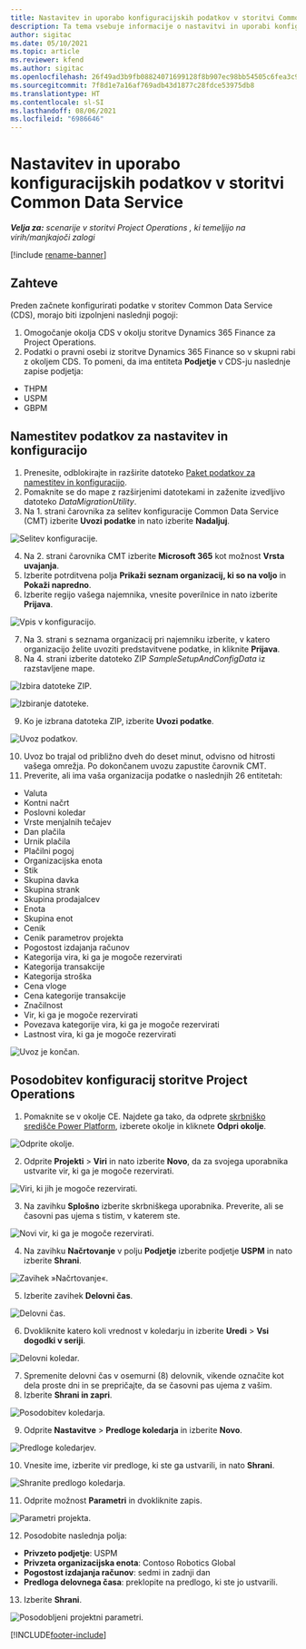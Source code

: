```yaml
---
title: Nastavitev in uporabo konfiguracijskih podatkov v storitvi Common Data Service
description: Ta tema vsebuje informacije o nastavitvi in uporabi konfiguracijskih podatkov v storitvi Project Operations.
author: sigitac
ms.date: 05/10/2021
ms.topic: article
ms.reviewer: kfend
ms.author: sigitac
ms.openlocfilehash: 26f49ad3b9fb08824071699128f8b907ec98bb54505c6fea3c97288cbaf31633
ms.sourcegitcommit: 7f8d1e7a16af769adb43d1877c28fdce53975db8
ms.translationtype: HT
ms.contentlocale: sl-SI
ms.lasthandoff: 08/06/2021
ms.locfileid: "6986646"
---
```

# <a name="set-up-and-apply-configuration-data-in-the-common-data-service"></a>Nastavitev in uporabo konfiguracijskih podatkov v storitvi Common Data Service 

_**Velja za:** scenarije v storitvi Project Operations , ki temeljijo na virih/manjkajoči zalogi_

[!include [rename-banner](~/includes/cc-data-platform-banner.md)]

## <a name="prerequisites"></a>Zahteve

Preden začnete konfigurirati podatke v storitev Common Data Service (CDS), morajo biti izpolnjeni naslednji pogoji:

1.  Omogočanje okolja CDS v okolju storitve Dynamics 365 Finance za Project Operations.
2.  Podatki o pravni osebi iz storitve Dynamics 365 Finance so v skupni rabi z okoljem CDS. To pomeni, da ima entiteta **Podjetje** v CDS-ju naslednje zapise podjetja:
  - THPM
  - USPM
  - GBPM

## <a name="install-setup-and-configuration-data"></a>Namestitev podatkov za nastavitev in konfiguracijo

1. Prenesite, odblokirajte in razširite datoteko [Paket podatkov za namestitev in konfiguracijo](https://download.microsoft.com/download/e/2/d/e2da6c98-d5dd-450c-aabe-fd6bf2ba374b/ProjOpsSampleSetupData-%20Integrated%20Latest.zip).
2. Pomaknite se do mape z razširjenimi datotekami in zaženite izvedljivo datoteko *DataMigrationUtility*.
3. Na 1. strani čarovnika za selitev konfiguracije Common Data Service (CMT) izberite **Uvozi podatke** in nato izberite **Nadaljuj**.

![Selitev konfiguracije.](./media/1ConfigurationMigration.png)

4. Na 2. strani čarovnika CMT izberite **Microsoft 365** kot možnost **Vrsta uvajanja**.
5. Izberite potrditvena polja **Prikaži seznam organizacij, ki so na voljo** in **Pokaži napredno**.
6. Izberite regijo vašega najemnika, vnesite poverilnice in nato izberite **Prijava**.

![Vpis v konfiguracijo.](./media/2ConfigurationSignin.png)

7. Na 3. strani s seznama organizacij pri najemniku izberite, v katero organizacijo želite uvoziti predstavitvene podatke, in kliknite **Prijava**.
8. Na 4. strani izberite datoteko ZIP *SampleSetupAndConfigData* iz razstavljene mape.

![Izbira datoteke ZIP.](./media/3ZipFile.png)

![Izbiranje datoteke.](./media/4SelectAFile.png)

9. Ko je izbrana datoteka ZIP, izberite **Uvozi podatke**.

![Uvoz podatkov.](./media/5ImportData.png)

10. Uvoz bo trajal od približno dveh do deset minut, odvisno od hitrosti vašega omrežja. Po dokončanem uvozu zapustite čarovnik CMT. 
11. Preverite, ali ima vaša organizacija podatke o naslednjih 26 entitetah:

  - Valuta
  - Kontni načrt
  - Poslovni koledar
  - Vrste menjalnih tečajev
  - Dan plačila
  - Urnik plačila
  - Plačilni pogoj
  - Organizacijska enota
  - Stik
  - Skupina davka
  - Skupina strank
  - Skupina prodajalcev
  - Enota
  - Skupina enot
  - Cenik
  - Cenik parametrov projekta
  - Pogostost izdajanja računov
  - Kategorija vira, ki ga je mogoče rezervirati
  - Kategorija transakcije
  - Kategorija stroška
  - Cena vloge
  - Cena kategorije transakcije
  - Značilnost
  - Vir, ki ga je mogoče rezervirati
  - Povezava kategorije vira, ki ga je mogoče rezervirati
  - Lastnost vira, ki ga je mogoče rezervirati

![Uvoz je končan.](./media/6CompleteImport.png)

## <a name="update-project-operations-configurations"></a>Posodobitev konfiguracij storitve Project Operations

1. Pomaknite se v okolje CE. Najdete ga tako, da odprete [skrbniško središče Power Platform](https://admin.powerplatform.microsoft.com/environments), izberete okolje in kliknete **Odpri okolje**. 

![Odprite okolje.](./media/7OpenEnvironment.png)

2. Odprite **Projekti** > **Viri** in nato izberite **Novo**, da za svojega uporabnika ustvarite vir, ki ga je mogoče rezervirati.

![Viri, ki jih je mogoče rezervirati.](./media/8BookableResources.png)

3. Na zavihku **Splošno** izberite skrbniškega uporabnika. Preverite, ali se časovni pas ujema s tistim, v katerem ste. 

![Novi vir, ki ga je mogoče rezervirati.](./media/9NewBookableResource.png)

4. Na zavihku **Načrtovanje** v polju **Podjetje** izberite podjetje **USPM** in nato izberite **Shrani**. 

![Zavihek »Načrtovanje«.](./media/10SchedulingTab.png)

5. Izberite zavihek **Delovni čas**.  

![Delovni čas.](./media/11WorkHours.png)

6. Dvokliknite katero koli vrednost v koledarju in izberite **Uredi** > **Vsi dogodki v seriji**. 

![Delovni koledar.](./media/12WorkCalendar.png)

7. Spremenite delovni čas v osemurni (8) delovnik, vikende označite kot dela proste dni in se prepričajte, da se časovni pas ujema z vašim. 
8. Izberite **Shrani in zapri**.

![Posodobitev koledarja.](./media/13UpdateCalendar.png)

9. Odprite **Nastavitve** > **Predloge koledarja** in izberite **Novo**.
 
 ![Predloge koledarjev.](./media/14CalendarTemplates.png)
 
 10. Vnesite ime, izberite vir predloge, ki ste ga ustvarili, in nato **Shrani**. 
 
 ![Shranite predlogo koledarja.](./media/15SaveCalendarTemplate.png)
 
 11. Odprite možnost **Parametri** in dvokliknite zapis. 
 
 ![Parametri projekta.](./media/16ProjectParameters.png)
 
12. Posodobite naslednja polja:

 - **Privzeto podjetje**: USPM
 - **Privzeta organizacijska enota**: Contoso Robotics Global
 - **Pogostost izdajanja računov**: sedmi in zadnji dan
 - **Predloga delovnega časa**: preklopite na predlogo, ki ste jo ustvarili.

13. Izberite **Shrani**. 

![Posodobljeni projektni parametri.](./media/17UpdatedProjectParameters.png)


[!INCLUDE[footer-include](../includes/footer-banner.md)]
